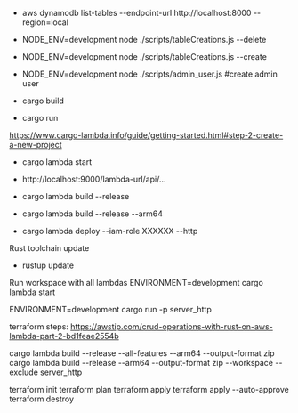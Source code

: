 
- aws dynamodb list-tables --endpoint-url http://localhost:8000 --region=local

- NODE_ENV=development node  ./scripts/tableCreations.js --delete 
- NODE_ENV=development node  ./scripts/tableCreations.js --create
- NODE_ENV=development node  ./scripts/admin_user.js #create admin user

- cargo build
- cargo run

https://www.cargo-lambda.info/guide/getting-started.html#step-2-create-a-new-project

- cargo lambda start
- http://localhost:9000/lambda-url/api/... 

- cargo lambda build --release
- cargo lambda build --release --arm64
- cargo lambda deploy --iam-role XXXXXX  --http

Rust toolchain update 
- rustup update

Run workspace with all lambdas
ENVIRONMENT=development cargo lambda start

ENVIRONMENT=development cargo run -p server_http

terraform steps: https://awstip.com/crud-operations-with-rust-on-aws-lambda-part-2-bd1feae2554b

cargo lambda build --release --all-features --arm64 --output-format zip
cargo lambda build --release --arm64 --output-format zip --workspace  --exclude server_http

terraform init
terraform plan
terraform apply
terraform apply --auto-approve
terraform destroy